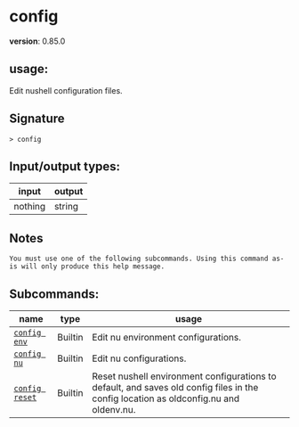 # config

**version**: 0.85.0

## **usage**:

Edit nushell configuration files.

## Signature

`> config `

## Input/output types:

| input   | output |
| ------- | ------ |
| nothing | string |

## Notes

```text
You must use one of the following subcommands. Using this command as-is will only produce this help message.
```

## Subcommands:

| name                                             | type    | usage                                                                                                                                 |
| ------------------------------------------------ | ------- | ------------------------------------------------------------------------------------------------------------------------------------- |
| [`config env`](/commands/docs/config_env.md)     | Builtin | Edit nu environment configurations.                                                                                                   |
| [`config nu`](/commands/docs/config_nu.md)       | Builtin | Edit nu configurations.                                                                                                               |
| [`config reset`](/commands/docs/config_reset.md) | Builtin | Reset nushell environment configurations to default, and saves old config files in the config location as oldconfig.nu and oldenv.nu. |

